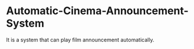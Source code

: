 # Automatic-Cinema-Announcement-System
It is a system that can play film announcement automatically.
